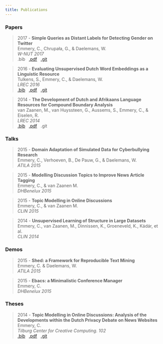 ```yaml
---
title: Publications
---
```


### Papers

> 2017 - **Simple Queries as Distant Labels for Detecting Gender on Twitter** <br>
  Emmery, C., Chrupała, G., & Daelemans, W. <br>
  *W-NUT 2017* <br>
  .bib &nbsp;
  [.pdf](http://noisy-text.github.io/2017/pdf/WNUT07.pdf) &nbsp;
  [.git](https://github.com/cmry/simple-queries)

> 2016 - **Evaluating Unsupervised Dutch Word Embeddings as a Linguistic Resource** <br>
  Tulkens, S., Emmery, C., & Daelemans, W. <br>
  *LREC 2016* <br>
  [.bib](http://www.clips.uantwerpen.be/biblio/export/bibtex/1828n) &nbsp;
  [.pdf](https://arxiv.org/pdf/1607.00225.pdf) &nbsp;
  [.git](https://github.com/clips/dutchembeddings)

> 2014 - **The Development of Dutch and Afrikaans Language Resources for Compound Boundary Analysis** <br>
  van Zaanen, M., van Huyssteen, G., Aussems, S., Emmery, C., & Eiselen, R. <br>
  *LREC 2014* <br>
  [.bib](http://www.clips.uantwerpen.be/biblio/export/bibtex/1884) &nbsp;
  [.pdf](http://ilk.uvt.nl/menno/files/docs/p_lrec14.pdf) &nbsp;
  .git

### Talks

> 2015 - **Domain Adaptation of Simulated Data for Cyberbullying Research** <br>
  Emmery, C., Verhoeven, B., De Pauw, G., & Daelemans, W. <br>
  *ATILA 2015*

> 2015 - **Modelling Discussion Topics to Improve News Article Tagging** <br>
  Emmery, C., & van Zaanen M. <br>
  *DHBenelux 2015*

> 2015 - **Topic Modelling in Online Discussions** <br>
  Emmery, C., & van Zaanen M. <br>
  *CLIN 2015*

> 2014 - **Unsupervised Learning of Structure in Large Datasets** <br>
  Emmery, C., van Zaanen, M., Dinnissen, K., Groeneveld, K., Kádár, et al. <br>
  *CLIN 2014*

### Demos

> 2015 - **Shed: a Framework for Reproducible Text Mining** <br>
  Emmery, C. & Daelemans, W. <br>
  *ATILA 2015*

> 2015 - **Ebacs: a Minimalistic Conference Manager** <br>
  Emmery, C. <br>
  *DHBenelux 2015*

### Theses

> 2014 - **Topic Modelling in Online Discussions: Analysis of the Developments within the Dutch Privacy Debate on News Websites** <br>
  Emmery, C. <br>
  *Tilburg Center for Creative Computing. 102* <br>
  [.bib](https://www.worldcat.org/title/topic-modelling-in-online-discussions-analysis-of-the-developments-within-the-dutch-privacy-debate-on-news-websites/oclc/894803324&referer=brief_results) &nbsp;
  [.pdf](http://arno.uvt.nl/show.cgi?fid=135375) &nbsp;
  [.git](https://www.github.com/cmry/aivb)

